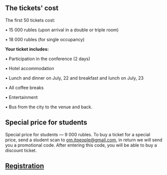 ## The tickets' cost

The first 50 tickets cost:

• 15 000 rubles (upon arrival in a double or triple room)

• 18 000 rubles (for single occupancy) 


<b>Your ticket includes:</b>

• Participation in the conference (2 days)

• Hotel accommodation

• Lunch and dinner on July, 22 and breakfast and lunch on July, 23

• All coffee breaks

• Entertainment

• Bus from the city to the venue and back.

## Special price for students

Special price for students — 9 000 rubles. To buy a ticket for a special price, send a student scan to om.itpeople@gmail.com, in return we will send you a promotional code. After entering this code, you will be able to buy a discount ticket.

## [Registration](http://pycon.ru/2018/register/)
